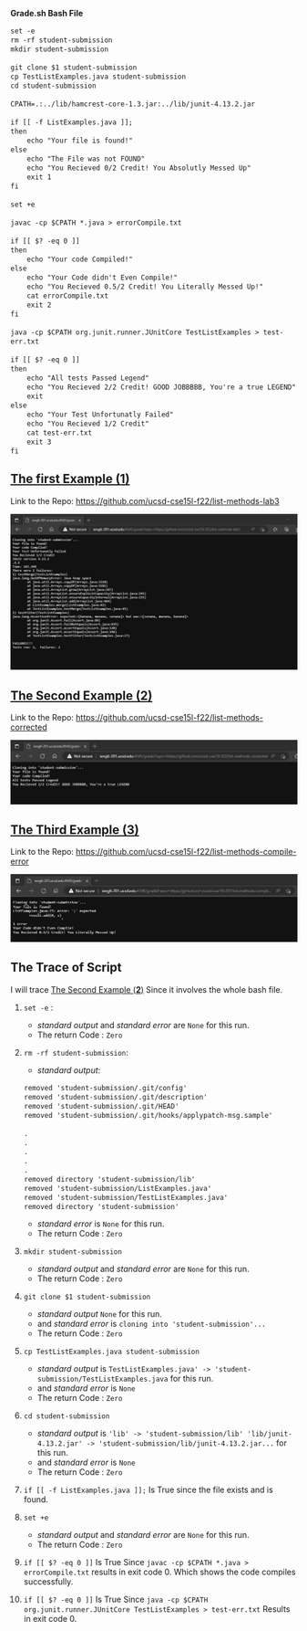 **Grade.sh Bash File**


```
set -e
rm -rf student-submission
mkdir student-submission

git clone $1 student-submission
cp TestListExamples.java student-submission
cd student-submission

CPATH=.:../lib/hamcrest-core-1.3.jar:../lib/junit-4.13.2.jar

if [[ -f ListExamples.java ]];
then
    echo "Your file is found!"
else
    echo "The File was not FOUND"
    echo "You Recieved 0/2 Credit! You Absolutly Messed Up"
    exit 1
fi

set +e

javac -cp $CPATH *.java > errorCompile.txt

if [[ $? -eq 0 ]]
then
    echo "Your code Compiled!"
else
    echo "Your Code didn't Even Compile!"
    echo "You Recieved 0.5/2 Credit! You Literally Messed Up!"
    cat errorCompile.txt
    exit 2
fi

java -cp $CPATH org.junit.runner.JUnitCore TestListExamples > test-err.txt

if [[ $? -eq 0 ]]
then 
    echo "All tests Passed Legend"
    echo "You Recieved 2/2 Credit! GOOD JOBBBBB, You're a true LEGEND"
    exit
else
    echo "Your Test Unfortunatly Failed"
    echo "You Recieved 1/2 Credit"
    cat test-err.txt
    exit 3
fi
```

[The first Example (**1**)](https://github.com/ucsd-cse15l-f22/list-methods-lab3)
---
Link to the Repo: https://github.com/ucsd-cse15l-f22/list-methods-lab3 

![image](Lab5\example1.jpg)

[The Second Example (**2**)](https://github.com/ucsd-cse15l-f22/list-methods-corrected)
---
Link to the Repo: https://github.com/ucsd-cse15l-f22/list-methods-corrected  

![image](Lab5\example2.jpg)


[The Third Example (**3**)](https://github.com/ucsd-cse15l-f22/list-methods-compile-error)
---
Link to the Repo: https://github.com/ucsd-cse15l-f22/list-methods-compile-error

![image](Lab5\example3.jpg)


**The Trace of Script**
---
I will trace [The Second Example (**2**)](https://github.com/ucsd-cse15l-f22/list-methods-corrected) Since it involves the whole bash file. 

1. ```set -e``` :
    - *standard output* and *standard error* are ```None``` for this run.
    - The return Code : ```Zero```

2. ```rm -rf student-submission```:
    -  *standard output*:
    
    ```
    removed 'student-submission/.git/config'
    removed 'student-submission/.git/description'
    removed 'student-submission/.git/HEAD'
    removed 'student-submission/.git/hooks/applypatch-msg.sample'

    .
    .
    .
    .
    .
    removed directory 'student-submission/lib'
    removed 'student-submission/ListExamples.java'
    removed 'student-submission/TestListExamples.java'
    removed directory 'student-submission'
    ```
    
    - *standard error* is ```None``` for this run.
    - The return Code : ```Zero```



3. ```mkdir student-submission```
    - *standard output* and *standard error* are ```None``` for this run.
    - The return Code : ```Zero```



4. ```git clone $1 student-submission```
    - *standard output* ```None``` for this run.
    - and *standard error* is ```cloning into 'student-submission'...```
    - The return Code : ```Zero```



5. ```cp TestListExamples.java student-submission```
    - *standard output* is ```TestListExamples.java' -> 'student-submission/TestListExamples.java``` for this run.
    - and *standard error* is ```None```
    - The return Code : ```Zero```

6. ```cd student-submission```
    - *standard output* is ```'lib' -> 'student-submission/lib'
    'lib/junit-4.13.2.jar' -> 'student-submission/lib/junit-4.13.2.jar...``` for this run.
    - and *standard error* is ```None```
    - The return Code : ```Zero```


7. ```if [[ -f ListExamples.java ]];``` Is True since the file exists and is found.

8. ```set +e```
    - *standard output* and *standard error* are ```None``` for this run.
    - The return Code : ```Zero```


9. ```if [[ $? -eq 0 ]]``` Is True Since ```javac -cp $CPATH *.java > errorCompile.txt``` results in exit code 0. Which shows the code compiles successfully. 



10. ```if [[ $? -eq 0 ]]``` Is True Since ```java -cp $CPATH org.junit.runner.JUnitCore TestListExamples > test-err.txt``` Results in exit code 0. 